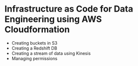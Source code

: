 # Infrastructure as Code for Data Engineering using AWS Cloudformation

* Creating buckets in S3 
* Creating a Redshift DB
* Creating a stream of data using Kinesis 
* Managing permissions